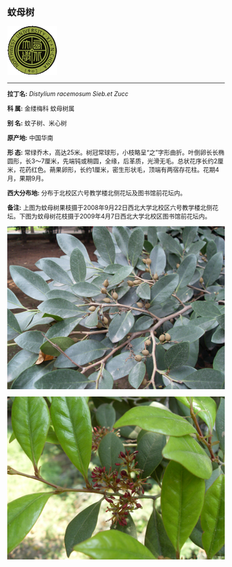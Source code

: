 ## 蚊母树

![西北大学校园网络植物志](JPG/nwu.gif)

---

**拉丁名:**  _Distylium racemosum Sieb.et Zucc_

**科 属:** 金缕梅科 蚊母树属

**别 名:** 蚊子树、米心树

**原产地:** 中国华南

**形  态:** 常绿乔木，高达25米。树冠常球形，小枝略呈“之”字形曲折。叶倒卵长长椭圆形，长3～7厘米，先端钝或稍圆，全缘，后革质，光滑无毛。总状花序长约2厘米，花药红色。蒴果卵形，长约1厘米，密生形状毛，顶端有两宿存花柱。花期4月，果期9月。

**西大分布地:** 分布于北校区六号教学楼北侧花坛及图书馆前花坛内。　　　 

**备注:** 上图为蚊母树果枝摄于2008年9月22日西北大学北校区六号教学楼北侧花坛。下图为蚊母树花枝摄于2009年4月7日西北大学北校区图书馆前花坛内。

![蚊母树](JPG/蚊母树.JPG) 

![蚊母树](JPG/蚊母树2.JPG) 


